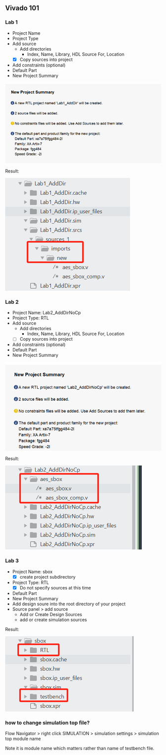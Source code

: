 ## Vivado 101
### Lab 1
  - Project Name
  - Project Type
  - Add source
  	+ Add directories
  		* Index, Name, Library, HDL Source For, Location
  	+ [x] Copy sources into project
  - Add constraints (optional)
  - Default Part
  - New Project Summary

![](./Img/vivado/prj_summary.png)

Result:

![](./Img/vivado/lab1_res.png)

### Lab 2
  - Project Name: Lab2_AddDirNoCp
  - Project Type: RTL
  - Add source
  	+ Add directories
  		* Index, Name, Library, HDL Source For, Location
  	+ [ ] Copy sources into project
  - Add constraints (optional)
  - Default Part
  - New Project Summary

![](./Img/vivado/prj_summary2.png)

Result:

![](./Img/vivado/lab2_res.png)

### Lab 3
  - Project Name: sbox
  	+ [x] create project subdirectory
  - Project Type: RTL
  	+ [x] Do not specify sources at this time
  - Default Part
  - New Project Summary
  - Add design soure into the root directory of your project
  - Source panel > add source
  	+ Add or Create Design Sources
  	+ add or create simulation sources

Result:

![](./Img/vivado/lab3_res.png)

### how to change simulation top file?
  Flow Navigator > right click SIMULATION > simulation settings > simulation top module name

  Note it is module name which matters rather than name of testbench file.
